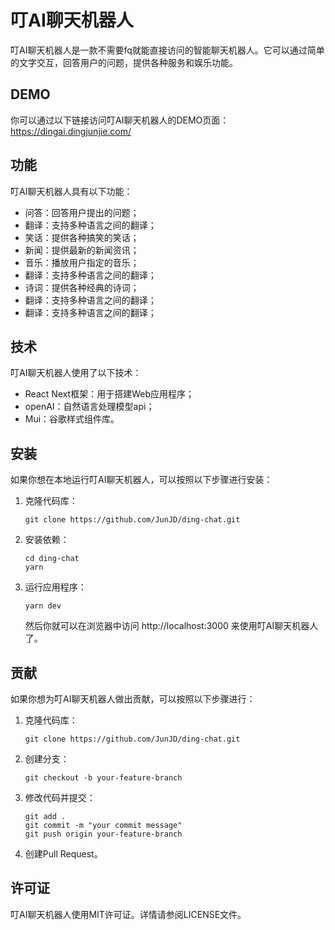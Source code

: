 叮AI聊天机器人
============================

叮AI聊天机器人是一款不需要fq就能直接访问的智能聊天机器人。它可以通过简单的文字交互，回答用户的问题，提供各种服务和娱乐功能。

## DEMO

你可以通过以下链接访问叮AI聊天机器人的DEMO页面：https://dingai.dingjunjie.com/

## 功能

叮AI聊天机器人具有以下功能：

- 问答：回答用户提出的问题；
- 翻译：支持多种语言之间的翻译；
- 笑话：提供各种搞笑的笑话；
- 新闻：提供最新的新闻资讯；
- 音乐：播放用户指定的音乐；
- 翻译：支持多种语言之间的翻译；
- 诗词：提供各种经典的诗词；
- 翻译：支持多种语言之间的翻译；
- 翻译：支持多种语言之间的翻译；

## 技术

叮AI聊天机器人使用了以下技术：

- React Next框架：用于搭建Web应用程序；
- openAI：自然语言处理模型api；
- Mui：谷歌样式组件库。

## 安装

如果你想在本地运行叮AI聊天机器人，可以按照以下步骤进行安装：

1. 克隆代码库：

   ```
   git clone https://github.com/JunJD/ding-chat.git
   ```

2. 安装依赖：

   ```
   cd ding-chat
   yarn
   ```

3. 运行应用程序：

   ```
   yarn dev
   ```

   然后你就可以在浏览器中访问 http://localhost:3000 来使用叮AI聊天机器人了。

## 贡献

如果你想为叮AI聊天机器人做出贡献，可以按照以下步骤进行：

1. 克隆代码库：

   ```
   git clone https://github.com/JunJD/ding-chat.git
   ```

2. 创建分支：

   ```
   git checkout -b your-feature-branch
   ```

3. 修改代码并提交：

   ```
   git add .
   git commit -m "your commit message"
   git push origin your-feature-branch
   ```

4. 创建Pull Request。

## 许可证

叮AI聊天机器人使用MIT许可证。详情请参阅LICENSE文件。